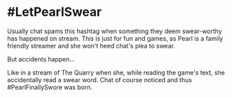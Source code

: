 # #LetPearlSwear

Usually chat spams this hashtag when something they deem swear-worthy has happened on stream. This is just for fun and games, as Pearl is a family friendly streamer and she won't heed chat's plea to swear.

But accidents happen...

Like in a stream of The Quarry when she, while reading the game's text, she accidentally read a swear word. Chat of course noticed and thus #PearlFinallySwore was born.
